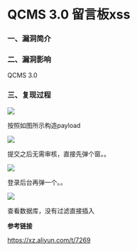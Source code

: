 # QCMS 3.0 留言板xss

### 一、漏洞简介

### 二、漏洞影响

QCMS 3.0

### 三、复现过程

![](images/15893371280669.png)


按照如图所示构造payload

![](images/15893371347942.png)


提交之后无需审核，直接先弹个窗。。

![](images/15893371407419.png)


登录后台再弹一个。。

![](images/15893371463811.png)


查看数据库，没有过滤直接插入

**参考链接**

https://xz.aliyun.com/t/7269